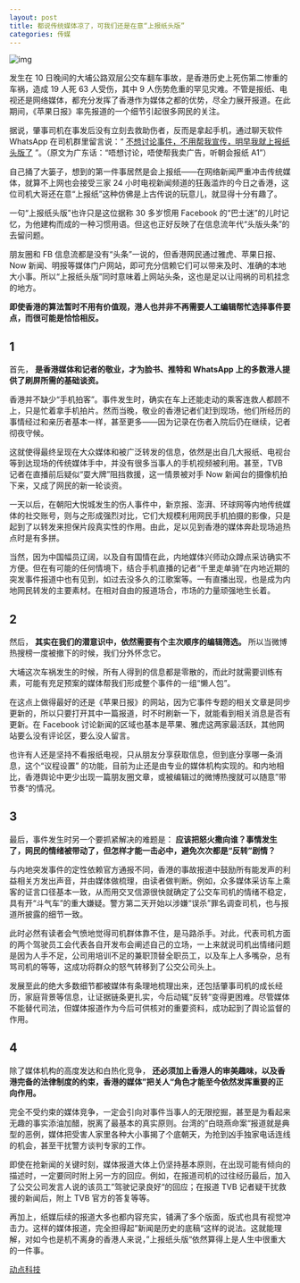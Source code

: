 ```yaml
---
layout: post
title: 都说传统媒体凉了，可我们还是在意“上报纸头版”
categories: 传媒
---
```

![img](http://ww1.sinaimg.cn/large/4b91f9d5gy1funbe5182ej20oo0e8qpa.jpg)

发生在 10 日晚间的大埔公路双层公交车翻车事故，是香港历史上死伤第二惨重的车祸，造成 19 人死 63 人受伤，其中 9 人伤势危重的罕见灾难。不管是报纸、电视还是网络媒体，都充分发挥了香港作为媒体之都的优势，尽全力展开报道。在此期间，《苹果日报》率先报道的一个细节引起很多网民的关注。

据说，肇事司机在事发后没有立刻去救助伤者，反而是拿起手机，通过聊天软件 WhatsApp 在司机群里留言说：“ [不想讨论事件，不用帮我宣传，明早我就上报纸头版了](https://hk.news.appledaily.com/local/daily/article/20180211/20302145) ”。（原文为广东话：“唔想讨论，唔使帮我卖广告，听朝会报纸 A1”）

自己捅了大篓子，想到的第一件事居然是会上报纸——在网络新闻严重冲击传统媒体，就算不上网也会接受三家 24 小时电视新闻频道的狂轰滥炸的今日之香港，这位司机大哥还在意“上报纸”这种仿佛是上古传说的玩意儿，就显得十分有趣了。

一句“上报纸头版”也许只是这位据称 30 多岁惯用 Facebook 的“巴士迷”的儿时记忆，为他建构而成的一种习惯用语。但这也正好反映了在信息流年代“头版头条”的去留问题。

朋友圈和 FB 信息流都是没有“头条”一说的，但香港网民通过雅虎、苹果日报、Now 新闻、明报等媒体门户网站，即可充分信赖它们可以带来及时、准确的本地大小事。所以“上报纸头版”同时意味着上网站头条，这也是足以让闯祸的司机挂念的地方。

**即使香港的算法暂时不用有价值观，港人也并非不再需要人工编辑帮忙选择事件要点，而很可能是恰恰相反。**

## 1

首先， **是香港媒体和记者的敬业，才为脸书、推特和 WhatsApp 上的多数港人提供了刷屏所需的基础谈资。**

香港并不缺少“手机拍客”。事件发生时，确实在车上还能走动的乘客连救人都顾不上，只是忙着拿手机拍片。然而当晚，敬业的香港记者们赶到现场，他们所经历的事情经过和亲历者基本一样，甚至更多——因为记录在伤者入院后仍在继续，记者彻夜守候。

这就使得最终呈现在大众媒体和被广泛转发的信息，依然是出自几大报纸、电视台等到达现场的传统媒体手中，并没有很多当事人的手机视频被利用。甚至，TVB 记者在直播前后疑似“耍大牌”阻挡救援，这一情景被对手 Now 新闻台的摄像机拍下来，又成了网民的新一轮谈资。

一天以后，在朝阳大悦城发生的伤人事件中，新京报、澎湃、环球网等内地传统媒体的社交账号，则与之形成强烈对比，它们大规模利用网民手机拍摄的影像，只是起到了以转发来担保片段真实性的作用。由此，足以见到香港的媒体奔赴现场追热点时是有多拼。

当然，因为中国幅员辽阔，以及自有国情在此，内地媒体兴师动众蹲点采访确实不方便。但在有可能的任何情境下，结合手机直播的记者“千里走单骑”在内地近期的突发事件报道中也有见到，如过去没多久的江歌案等。一有直播出现，也是成为内地网民转发的主要素材。在相对自由的报道场合，市场的力量顽强地生长着。

## 2

然后， **其实在我们的潜意识中，依然需要有个主次顺序的编辑筛选。** 所以当微博热搜榜一度被撤下的时候，我们分外怀念它。

大埔这次车祸发生的时候，所有人得到的信息都是零散的，而此时就需要训练有素，可能有充足预案的媒体帮我们形成整个事件的一组“懒人包”。

在这点上做得最好的还是《苹果日报》的网站，因为它事件专题的相关文章是同步更新的，所以只要打开其中一篇报道，时不时刷新一下，就能看到相关消息是否有更新。在 Facebook 讨论新闻的区域也基本是苹果、雅虎这两家最活跃，其他网站要么没有评论区，要么没人留言。

也许有人还是坚持不看报纸电视，只从朋友分享获取信息，但到底分享哪一条消息，这个“议程设置” 的功能，目前为止还是由专业的媒体机构实现的。和内地相比，香港舆论中更少出现一篇朋友圈文章，或被编辑过的微博热搜就可以随意”带节奏“的情况。

## 3

最后，事件发生时另一个要抓紧解决的难题是： **应该把怒火撒向谁？事情发生了，网民的情绪被带动了，但怎样才能一击必中，避免次次都是“反转”剧情？**

与内地突发事件的定性依赖官方通报不同，香港的事故报道中鼓励所有能发声的利益相关方发出声音，并由媒体做梳理，由读者做判断。例如，众多媒体采访车上乘客的证言口径基本一致，从而用交叉信源很快就确定了公交车司机的情绪不稳定，具有开“斗气车”的重大嫌疑。警方第二天开始以涉嫌“误杀”罪名调查司机，也与报道所披露的细节一致。

此时必然有读者会气愤地觉得司机群体靠不住，是马路杀手。对此，代表司机方面的两个驾驶员工会代表各自开发布会阐述自己的立场，一上来就说司机出情绪问题是因为人手不足，公司用培训不足的兼职顶替全职员工，以及车上人多嘴杂，总有骂司机的等等，这成功将群众的怒气转移到了公交公司头上。

发展至此的绝大多数细节都被媒体有条理地梳理出来，还包括肇事司机的成长经历，家庭背景等信息，让证据链条更扎实，今后动辄“反转”变得更困难。尽管媒体不能替代司法，但媒体报道作为今后可供核对的重要资料，成功起到了舆论监督的作用。

## 4

除了媒体机构的高度发达和白热化竞争， **还必须加上香港人的审美趣味，以及香港完备的法律制度的约束，香港的媒体”把关人“角色才能至今依然发挥重要的正向作用。**

完全不受约束的媒体竞争，一定会引向对事件当事人的无限挖掘，甚至是为看起来无趣的事实添油加醋，脱离了最基本的真实原则。台湾的”白晓燕命案“报道就是典型的恶例，媒体把受害人家里各种大小事揭了个底朝天，为抢到凶手独家电话连线的机会，甚至干扰警方谈判专家的工作。

即使在抢新闻的关键时刻，媒体报道大体上仍坚持基本原则，在出现可能有倾向的描述时，一定要同时附上另一方的回应。例如，在报道司机的过往经历最后，加入了公交公司发言人说的该员工”驾驶记录良好“的回应；在报道 TVB 记者疑干扰救援的新闻后，附上 TVB 官方的答复等等。

再加上，纸媒后续的报道大多也都内容充实，铺满了多个版面，版式也具有视觉冲击力。这样的媒体报道，完全担得起”新闻是历史的底稿“这样的说法。这就能理解，对如今也是机不离身的香港人来说，”上报纸头版“依然算得上是人生中很重大的一件事。

[动点科技](https://cn.technode.com/post/2018-02-12/newspaper-headlines/)

